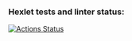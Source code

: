 ### Hexlet tests and linter status:
[![Actions Status](https://github.com/memontarius/php-oop-project-60/actions/workflows/hexlet-check.yml/badge.svg)](https://github.com/memontarius/php-oop-project-60/actions)